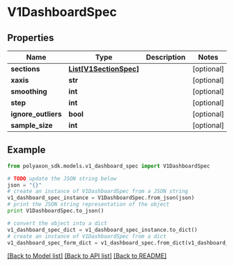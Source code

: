 # V1DashboardSpec


## Properties
Name | Type | Description | Notes
------------ | ------------- | ------------- | -------------
**sections** | [**List[V1SectionSpec]**](V1SectionSpec.md) |  | [optional] 
**xaxis** | **str** |  | [optional] 
**smoothing** | **int** |  | [optional] 
**step** | **int** |  | [optional] 
**ignore_outliers** | **bool** |  | [optional] 
**sample_size** | **int** |  | [optional] 

## Example

```python
from polyaxon_sdk.models.v1_dashboard_spec import V1DashboardSpec

# TODO update the JSON string below
json = "{}"
# create an instance of V1DashboardSpec from a JSON string
v1_dashboard_spec_instance = V1DashboardSpec.from_json(json)
# print the JSON string representation of the object
print V1DashboardSpec.to_json()

# convert the object into a dict
v1_dashboard_spec_dict = v1_dashboard_spec_instance.to_dict()
# create an instance of V1DashboardSpec from a dict
v1_dashboard_spec_form_dict = v1_dashboard_spec.from_dict(v1_dashboard_spec_dict)
```
[[Back to Model list]](../README.md#documentation-for-models) [[Back to API list]](../README.md#documentation-for-api-endpoints) [[Back to README]](../README.md)


